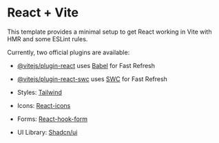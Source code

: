 # React + Vite

This template provides a minimal setup to get React working in Vite with HMR and some ESLint rules.

Currently, two official plugins are available:

- [@vitejs/plugin-react](https://github.com/vitejs/vite-plugin-react/blob/main/packages/plugin-react/README.md) uses [Babel](https://babeljs.io/) for Fast Refresh
- [@vitejs/plugin-react-swc](https://github.com/vitejs/vite-plugin-react-swc) uses [SWC](https://swc.rs/) for Fast Refresh

- Styles: [Tailwind](https://tailwindcss.com/docs/guides/vite)

- Icons: [React-icons](https://react-icons.github.io/react-icons/icons/hi/)

- Forms: [React-hook-form](https://www.react-hook-form.com/)

- UI Library: [Shadcn/ui](https://ui.shadcn.com/)
